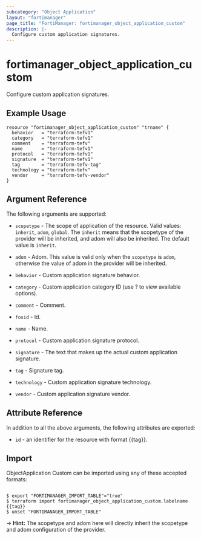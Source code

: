 ```yaml
---
subcategory: "Object Application"
layout: "fortimanager"
page_title: "FortiManager: fortimanager_object_application_custom"
description: |-
  Configure custom application signatures.
---
```


# fortimanager_object_application_custom
Configure custom application signatures.

## Example Usage

```hcl
resource "fortimanager_object_application_custom" "trname" {
  behavior   = "terraform-tefv1"
  category   = "terraform-tefv1"
  comment    = "terraform-tefv"
  name       = "terraform-tefv1"
  protocol   = "terraform-tefv1"
  signature  = "terraform-tefv1"
  tag        = "terraform-tefv-tag"
  technology = "terraform-tefv"
  vendor     = "terraform-tefv-vendor"
}
```

## Argument Reference


The following arguments are supported:

* `scopetype` - The scope of application of the resource. Valid values: `inherit`, `adom`, `global`. The `inherit` means that the scopetype of the provider will be inherited, and adom will also be inherited. The default value is `inherit`.
* `adom` - Adom. This value is valid only when the `scopetype` is `adom`, otherwise the value of adom in the provider will be inherited.

* `behavior` - Custom application signature behavior.
* `category` - Custom application category ID (use ? to view available options).
* `comment` - Comment.
* `fosid` - Id.
* `name` - Name.
* `protocol` - Custom application signature protocol.
* `signature` - The text that makes up the actual custom application signature.
* `tag` - Signature tag.
* `technology` - Custom application signature technology.
* `vendor` - Custom application signature vendor.


## Attribute Reference

In addition to all the above arguments, the following attributes are exported:
* `id` - an identifier for the resource with format {{tag}}.

## Import

ObjectApplication Custom can be imported using any of these accepted formats:
```

$ export "FORTIMANAGER_IMPORT_TABLE"="true"
$ terraform import fortimanager_object_application_custom.labelname {{tag}}
$ unset "FORTIMANAGER_IMPORT_TABLE"
```
-> **Hint:** The scopetype and adom here will directly inherit the scopetype and adom configuration of the provider.
